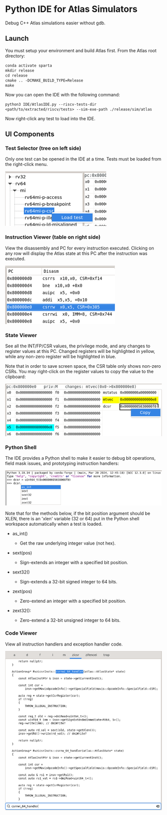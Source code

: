 # Python IDE for Atlas Simulators
Debug C++ Atlas simulations easier without gdb.

## Launch
You must setup your environment and build Atlas first. From the Atlas root directory:

```
conda activate sparta
mkdir release
cd release
cmake .. -DCMAKE_BUILD_TYPE=Release
make
```

Now you can open the IDE with the following command:

```
python3 IDE/AtlasIDE.py --riscv-tests-dir <path/to/extracted/riscv/tests> --sim-exe-path ./release/sim/atlas
```

Now right-click any test to load into the IDE.

## UI Components

### Test Selector (tree on left side)
Only one test can be opened in the IDE at a time. Tests must be loaded from the right-click menu.

![alt text](images/test_selector.png)

### Instruction Viewer (table on right side)

View the disassembly and PC for every instruction executed. Clicking on any row will display the Atlas state at this PC after the instruction was executed.

![alt text](images/inst_viewer.png)

### State Viewer
See all the INT/FP/CSR values, the privilege mode, and any changes to register values at this PC. Changed registers will be highlighted in yellow, while any non-zero register will be highlighted in blue.

Note that in order to save screen space, the CSR table only shows non-zero CSRs. You may right-click on the register values to copy the value to the clipboard:

![alt text](images/register_tables.png)

### Python Shell
The IDE provides a Python shell to make it easier to debug bit operations, field mask issues, and prototyping instruction handlers:

![alt text](images/python_shell.png)

Note that for the methods below, if the bit position argument should be XLEN, there is an 'xlen' variable (32 or 64) put in the Python shell workspace automatically when a test is loaded.

- as_int()
    - Get the raw underlying integer value (not hex).

- sext(pos)
    - Sign-extends an integer with a specified bit position.

- sext32()
    - Sign-extends a 32-bit signed integer to 64 bits.

- zext(pos)
    - Zero-extend an integer with a specified bit position.

- zext32():
    - Zero-extend a 32-bit unsigned integer to 64 bits.

### Code Viewer
View all instruction handlers and exception handler code.

![alt text](images/code_viewer.png)
